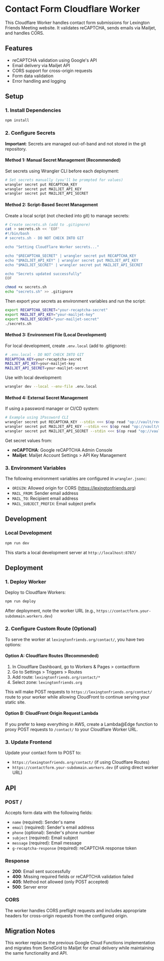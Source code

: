 # Contact Form Cloudflare Worker

This Cloudflare Worker handles contact form submissions for Lexington Friends Meeting website. It validates reCAPTCHA, sends emails via Mailjet, and handles CORS.

## Features

- reCAPTCHA validation using Google's API
- Email delivery via Mailjet API
- CORS support for cross-origin requests
- Form data validation
- Error handling and logging

## Setup

### 1. Install Dependencies

```bash
npm install
```

### 2. Configure Secrets

**Important**: Secrets are managed out-of-band and not stored in the git repository.

#### Method 1: Manual Secret Management (Recommended)

Set secrets using Wrangler CLI before each deployment:

```bash
# Set secrets manually (you'll be prompted for values)
wrangler secret put RECAPTCHA_KEY
wrangler secret put MAILJET_API_KEY
wrangler secret put MAILJET_API_SECRET
```

#### Method 2: Script-Based Secret Management

Create a local script (not checked into git) to manage secrets:

```bash
# Create secrets.sh (add to .gitignore)
cat > secrets.sh << 'EOF'
#!/bin/bash
# secrets.sh - DO NOT CHECK INTO GIT

echo "Setting Cloudflare Worker secrets..."

echo "$RECAPTCHA_SECRET" | wrangler secret put RECAPTCHA_KEY
echo "$MAILJET_API_KEY" | wrangler secret put MAILJET_API_KEY  
echo "$MAILJET_SECRET" | wrangler secret put MAILJET_API_SECRET

echo "Secrets updated successfully"
EOF

chmod +x secrets.sh
echo "secrets.sh" >> .gitignore
```

Then export your secrets as environment variables and run the script:

```bash
export RECAPTCHA_SECRET="your-recaptcha-secret"
export MAILJET_API_KEY="your-mailjet-key"
export MAILJET_SECRET="your-mailjet-secret"
./secrets.sh
```

#### Method 3: Environment File (Local Development)

For local development, create `.env.local` (add to .gitignore):

```bash
# .env.local - DO NOT CHECK INTO GIT
RECAPTCHA_KEY=your-recaptcha-secret
MAILJET_API_KEY=your-mailjet-key
MAILJET_API_SECRET=your-mailjet-secret
```

Use with local development:

```bash
wrangler dev --local --env-file .env.local
```

#### Method 4: External Secret Management

If using a password manager or CI/CD system:

```bash
# Example using 1Password CLI
wrangler secret put RECAPTCHA_KEY --stdin <<< $(op read "op://vault/recaptcha/secret")
wrangler secret put MAILJET_API_KEY --stdin <<< $(op read "op://vault/mailjet/apikey")
wrangler secret put MAILJET_API_SECRET --stdin <<< $(op read "op://vault/mailjet/secret")
```

Get secret values from:
- **reCAPTCHA**: Google reCAPTCHA Admin Console
- **Mailjet**: Mailjet Account Settings > API Key Management

### 3. Environment Variables

The following environment variables are configured in `wrangler.jsonc`:

- `ORIGIN`: Allowed origin for CORS (https://lexingtonfriends.org)
- `MAIL_FROM`: Sender email address
- `MAIL_TO`: Recipient email address
- `MAIL_SUBJECT_PREFIX`: Email subject prefix

## Development

### Local Development

```bash
npm run dev
```

This starts a local development server at `http://localhost:8787/`


## Deployment

### 1. Deploy Worker

Deploy to Cloudflare Workers:

```bash
npm run deploy
```

After deployment, note the worker URL (e.g., `https://contactform.your-subdomain.workers.dev`)

### 2. Configure Custom Route (Optional)

To serve the worker at `lexingtonfriends.org/contact/`, you have two options:

#### Option A: Cloudflare Routes (Recommended)

1. In Cloudflare Dashboard, go to Workers & Pages > contactform
2. Go to Settings > Triggers > Routes
3. Add route: `lexingtonfriends.org/contact/*`
4. Select zone: `lexingtonfriends.org`

This will make POST requests to `https://lexingtonfriends.org/contact/` route to your worker while allowing CloudFront to continue serving your static site.

#### Option B: CloudFront Origin Request Lambda

If you prefer to keep everything in AWS, create a Lambda@Edge function to proxy POST requests to `/contact/` to your Cloudflare Worker URL.

### 3. Update Frontend

Update your contact form to POST to:
- `https://lexingtonfriends.org/contact/` (if using Cloudflare Routes)
- `https://contactform.your-subdomain.workers.dev` (if using direct worker URL)

## API

### POST /

Accepts form data with the following fields:

- `name` (required): Sender's name
- `email` (required): Sender's email address
- `phone` (optional): Sender's phone number
- `subject` (required): Email subject
- `message` (required): Email message
- `g-recaptcha-response` (required): reCAPTCHA response token

### Response

- **200**: Email sent successfully
- **400**: Missing required fields or reCAPTCHA validation failed
- **405**: Method not allowed (only POST accepted)
- **500**: Server error

### CORS

The worker handles CORS preflight requests and includes appropriate headers for cross-origin requests from the configured origin.

## Migration Notes

This worker replaces the previous Google Cloud Functions implementation and migrates from SendGrid to Mailjet for email delivery while maintaining the same functionality and API.